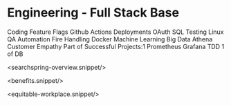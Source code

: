 # Engineering - Full Stack Base

<skills>
Coding
Feature Flags
Github Actions
Deployments
OAuth
SQL
Testing
Linux
QA Automation
Fire Handling
Docker
Machine Learning
Big Data
Athena
Customer Empathy
Part of Successful Projects:1
Prometheus
Grafana
TDD
1 of DB
</skills>

<inherit doc="engineering-base.md"/>

<searchspring-overview.snippet/>

<benefits.snippet/>

<equitable-workplace.snippet/>
